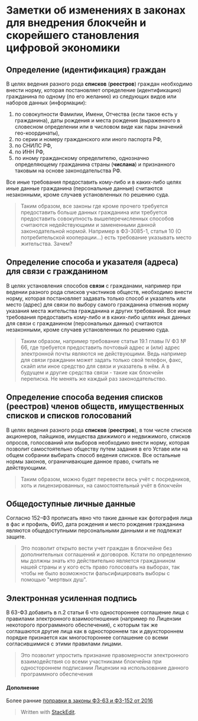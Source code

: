 
# Заметки об изменениях в законах для внедрения блокчейн и скорейшего становления цифровой экономики 
## Определение (идентификация) граждан
В целях ведения разного рода **списков** (**реестров**) граждан необходимо внести норму, которая постановляет определение (идентификацию) гражданина по одному (по его желанию)  из следующих видов или наборов данных (информации):

1. по совокупности Фамилии, Имени, Отчества (если такое есть у гражданина), даты рождения и места рождения (выраженного в словесном определении или в числовом виде как пары значений гео-координаты),
2. по серии и номеру гражданского или иного паспорта РФ,
3. по СНИЛС РФ,
4. по ИНН РФ,
5. по иному гражданскому определителю, однозначно определяющему гражданина страны (**числана**) и признанного таковым на основе законодательства РФ.

Все иные требования предоставить кому-либо и в каких-либо целях иные данные гражданина (персональные данные) считаются незаконными, кроме случаев установленных по решению суда.

> Таким образом, все законы где кроме прочего требуется предоставить больше данных гражданина или требуется предоставить совокупность вышеперечисленных способов считаются недействующими и замененными данной законодательной нормой.
> Например в ФЗ-3085-1, статья 10  (О потребительской кооперации...) есть требование указывать место жительства. Зачем?

## Определение способа и указателя (адреса) для связи с гражданином
В целях установления способов **связи** с гражданами, например при ведении разного рода списков участников обществ, необходимо внести норму, которая постановляет задавать только способ и указатель или место (адрес) для связи по выбору самого гражданина отменив норму указания места жительства гражданина и других требований.
Все иные требования предоставить кому-либо и в каких-либо целях иных данных для связи с гражданином (персональных данных) считаются незаконными, кроме случаев установленных по решению суда.

> Таким образом, например требование статьи 19.1 главы IV ФЗ № 66, где требуется предоставить почтовый адрес и (или) адрес электронной почты являются не действующими. Ведь например для связи гражданин может задать только свой телефон, факс, скайп или иное средство для связи и указатель в нём. А в будущем и другие средства связи - такие как блокчейн переписка. Не менять же каждый раз законодательство.

## Определение способа ведения списков (реестров) членов обществ, имущественных списков и списков голосований
В целях ведения разного рода **списков** (**реестров**), в том числе списков акционеров, пайщиков, имущества движимого и недвижимого, списков опросов, голосований или выборов необходимо внести норму, которая позволит самостоятельно обществу путем задания в его Уставе или на общем собрании выбирать способ ведения списков.
Все остальные нормы законов, ограничивающие данное право, считать не действующими.

> Таким образом, можно будет перевести весь учёт с посредников, хоть и лицензированных, на самостоятельный учёт в блокчейн

## Общедоступные личные данные
Согласно 152-ФЗ прописать явно что такие данные как фотография лица в фас и профиль, ФИО, дата рождения и место рождения гражданина являются общедоступными персональными данными и не подлежат защите.

> Это позволит открыто вести учет граждан в блокчейне без дополнительных соглашений и договоров. Кстати по определению мы должны знать кто действительно является гражданином нашей страны и у кого есть право голосовать на выборах, так чтобы не было возможности фальсифицировать выборы с помощью "мертвых душ".

## Электронная усиленная подпись
В 63-ФЗ добавить в п.2 статьи 6 что одностороннее соглашение лица с правилами электронного взаимоотношения (например по Лицензии некоторого программного обеспечения), с которым так же соглашаются другие лица как в одностороннем так и двухстороннем порядке признается как многостороннее соглашение со всеми согласившимися с этими правилами лицами.

> Это позволит упростить признание правомерности электронного взаимодействия со всеми участниками блокчейна при одностороннем подписании Лицензии на использование данного программного обеспечения

#### Дополнение
Более ранние [поправки в законы ФЗ-63 и ФЗ-152 от 2016](https://github.com/icreator/DUMA-2016-06-02)


> Written with [StackEdit](https://stackedit.io/).
